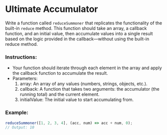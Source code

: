 # Ultimate Accumulator

Write a function called `reduceSummoner` that replicates the functionality of the built-in `reduce` method. This function should take an array, a callback function, and an initial value, then accumulate values into a single result based on the logic provided in the callback—without using the built-in reduce method.

### Instructions:

- Your function should iterate through each element in the array and apply the callback function to accumulate the result.
- Parameters:
  1. array: An array of any values (numbers, strings, objects, etc.).
  2. callback: A function that takes two arguments: the accumulator (the running total) and the current element.
  3. initialValue: The initial value to start accumulating from.

### Example:

```js
reduceSummoner([1, 2, 3, 4], (acc, num) => acc + num, 0);
// Output: 10
```
